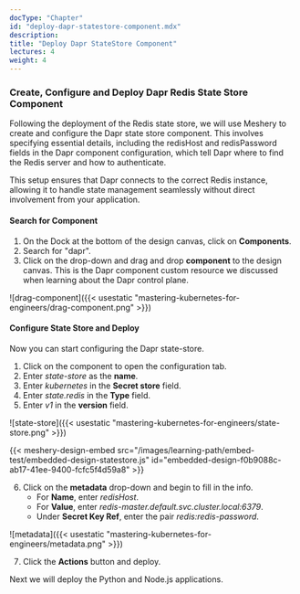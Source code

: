 ```yaml
---
docType: "Chapter"
id: "deploy-dapr-statestore-component.mdx"
description: 
title: "Deploy Dapr StateStore Component"
lectures: 4
weight: 4
---
```


### **Create, Configure and Deploy Dapr Redis State Store Component**

Following the deployment of the Redis state store, we will use Meshery to create and configure the Dapr state store component. This involves specifying essential details, including the redisHost and redisPassword fields in the Dapr component configuration, which tell Dapr where to find the Redis server and how to authenticate.

This setup ensures that Dapr connects to the correct Redis instance, allowing it to handle state management seamlessly without direct involvement from your application.

#### **Search for Component**

1. On the Dock at the bottom of the design canvas, click on **Components**.
2. Search for "dapr".
3. Click on the drop-down and drag and drop **component** to the design canvas. This is the Dapr component custom resource we discussed when learning about the Dapr control plane.

![drag-component]({{< usestatic "mastering-kubernetes-for-engineers/drag-component.png" >}})

#### **Configure State Store and Deploy**

Now you can start configuring the Dapr state-store.

1. Click on the component to open the configuration tab.
2. Enter _state-store_ as the **name**.
3. Enter _kubernetes_ in the **Secret store** field.
4. Enter _state.redis_ in the **Type** field.
5. Enter _v1_ in the **version** field.

![state-store]({{< usestatic "mastering-kubernetes-for-engineers/state-store.png" >}})

{{< meshery-design-embed src="/images/learning-path/embed-test/embedded-design-statestore.js" id="embedded-design-f0b9088c-ab17-41ee-9400-fcfc5f4d59a8" >}}

6. Click on the **metadata** drop-down and begin to fill in the info.
   - For **Name**, enter _redisHost_.
   - For **Value**, enter _redis-master.default.svc.cluster.local:6379_.
   - Under **Secret Key Ref**, enter the pair _redis:redis-password_.

![metadata]({{< usestatic "mastering-kubernetes-for-engineers/metadata.png" >}})

7. Click the **Actions** button and deploy.

Next we will deploy the Python and Node.js applications.


